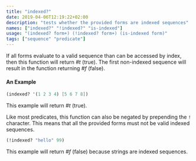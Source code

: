 ```yaml
---
title: "indexed?"
date: 2019-04-06T12:19:22+02:00
description: "tests whether the provided forms are indexed sequences"
names: ["indexed?" "!indexed?" "is-indexed"]
usage: "(indexed? form+) (!indexed? form+) (is-indexed form)"
tags: ["sequence" "predicate"]
---
```


If all forms evaluate to a valid sequence than can be accessed by index, then this function will return _#t_ (true). The first non-indexed sequence will result in the function returning _#f_ (false).

#### An Example

```scheme
(indexed? '(1 2 3 4) [5 6 7 8])
```

This example will return _#t_ (true).

Like most predicates, this function can also be negated by prepending the `!` character. This means that all the provided forms must not be valid indexed sequences.

```scheme
(!indexed? "hello" 99)
```

This example will return _#f_ (false) because strings are indexed sequences.
